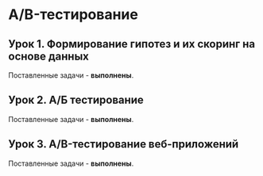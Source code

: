 # A/B-тестирование

## Урок 1. Формирование гипотез и их скоринг на основе данных

Поставленные задачи - **выполнены**.

## Урок 2. А/Б тестирование

Поставленные задачи - **выполнены**.

## Урок 3. A/B-тестирование веб-приложений

Поставленные задачи - **выполнены**.
